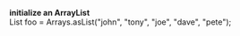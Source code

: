 
__initialize an ArrayList__  
    List<String> foo = Arrays.asList("john", "tony", "joe", "dave", "pete");


